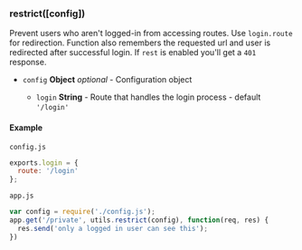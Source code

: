 
### restrict([config])

Prevent users who aren't logged-in from accessing routes.
Use `login.route` for redirection. Function also remembers the requested url
and user is redirected after successful login. If `rest` is enabled
you'll get a `401` response.


- `config` **Object** *optional*  - Configuration object

  - `login` **String** - Route that handles the login process - default `'/login'`





#### Example


`config.js`
```javascript
exports.login = {
  route: '/login'
};
```

`app.js`
```javascript
var config = require('./config.js');
app.get('/private', utils.restrict(config), function(req, res) {
  res.send('only a logged in user can see this');
})
```


